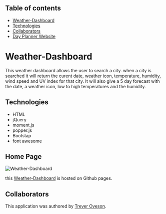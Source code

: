 ## Table of contents
* [Weather-Dashboard](#Weather-Dashboard)
* [Technologies](#Technologies)
* [Collaborators](#collaborators)
* [Day Planner Website](https://toveson.github.io/Day-Planner/)



# Weather-Dashboard

This weather dashboard allows the user to search a city. when a city is searched it will return the curent date, weather icon, temperature, humidity, wind speed and UV index for that city. It will also give a 5 day forecast with the date, a weather icon, low to high temperatures and the humidity.

## Technologies
* HTML
* jQuery
* moment.js
* popper.js
* Bootstap
* font awesome

## Home Page
![Weather-Dashboard](./immages/weather-dashboard.PNG)

this [Weather-Dashboard](https://toveson.github.io/Weather-Dashboard/) is hosted on Github pages.

## Collaborators
This application was authored by [Trever Oveson](https://github.com/toveson).